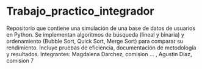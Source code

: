 # Trabajo_practico_integrador
Repositorio que contiene una simulación de una base de datos de usuarios en Python. Se implementan algoritmos de búsqueda (lineal y binaria) y ordenamiento (Bubble Sort, Quick Sort, Merge Sort) para comparar su rendimiento. Incluye pruebas de eficiencia, documentación de metodología y resultados.
Integrantes: Magdalena Darchez, comision ... , Agustin Diaz, comision 7
